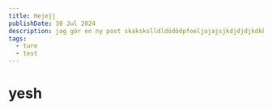 ```yaml
---
title: Hejejj
publishDate: 30 Jul 2024
description: jag gör en ny post skakskslldldödödpfoeljajajsjkdjdjdjkdkkss
tags:
  - ture
  - test
---
```

# yesh
